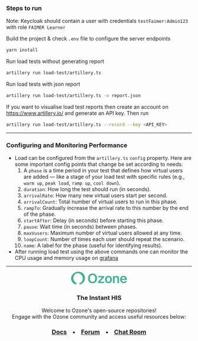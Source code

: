 ### Steps to run

Note: Keycloak should contain a user with credentials `testFaimer:Admin123` with role `FAIMER Learner`

Build the project & check `.env` file to configure the server endpoints

```bash
yarn install
```

Run load tests without generating report

```bash
artillery run load-test/artillery.ts
```

Run load tests with json report

```bash
artillery run load-test/artillery.ts -o report.json
```

If you want to visualise load test reports then create an account on https://www.artillery.io/ and generate an API key.
Then run

```bash
artillery run load-test/artillery.ts --record --key <API_KEY>
```

----

### Configuring and Monitoring Performance

- Load can be configured from the `artillery.ts` `config` property. Here are some important config points that change be
  set according to needs.
    1. A `phase` is a time period in your test that defines how virtual users are added — like a stage of your load test
       with specific rules (e.g., `warm up`, `peak load`, `ramp up`, `cool down`).
    2. `duration`: How long the test should run (in seconds).
    3. `arrivalRate`: How many new virtual users start per second.
    4. `arrivalCount`: Total number of virtual users to run in this phase.
    5. `rampTo`: Gradually increase the arrival rate to this number by the end of the phase.
    6. `startAfter`: Delay (in seconds) before starting this phase.
    7. `pause`: Wait time (in seconds) between phases.
    8. `maxVusers`: Maximum number of virtual users allowed at any time.
    9. `loopCount`: Number of times each user should repeat the scenario.
    10. `name`: A label for the phase (useful for identifying results).
- After running load test using the above commands one can monitor the CPU usage and memory usage
  on [grafana](https://grafana.faimer-monitoring.mekomsolutions.net/d/9IFafKA4z/openmrs-jmx-dashboard?orgId=1&from=now-3h&to=now&timezone=browser&var-job=OpenMRS-jvm-exporter&var-app=oz-faimer-dev.mekomsolutions.vpn:8088&var-node=&var-memarea=$__all&var-mempool=$__all)

------

<p align="center">
    <a href="https://docs.ozone-his.com/"><img src="https://raw.githubusercontent.com/ozone-his/.github/refs/heads/main/profile/ozone-logo.png" alt="Ozone" width="30%"/></a>
</p>

<h3 align="center">The Instant HIS</h3>

<p align="center">
    Welcome to Ozone's open-source repositories!
    <br/>Engage with the Ozone community and access useful resources below:
</p>

<h3 align="center">
    <a href="https://docs.ozone-his.com/">Docs</a>&nbsp;&nbsp;&nbsp;&nbsp;•&nbsp;&nbsp;&nbsp;&nbsp;<a href="https://talk.openmrs.org/c/software/ozone-his/70">Forum</a>&nbsp;&nbsp;&nbsp;&nbsp;•&nbsp;&nbsp;&nbsp;&nbsp;<a href="https://openmrs.slack.com/archives/C02PYQD5D0A">Chat Room</a>
</h3>
